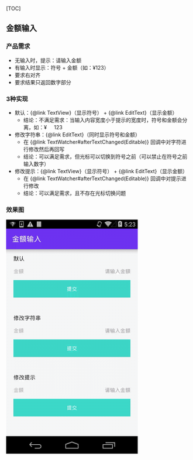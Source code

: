 

[TOC]



## 金额输入

### 产品需求

* 无输入时，提示：请输入金额
* 有输入时显示：符号 + 金额（如：¥123）
* 要求右对齐
* 要求结果只返回数字部分

### 3种实现

* 默认：{@link TextView}（显示符号） + {@link EditText}（显示金额）
  * 结论：不满足需求：当输入内容宽度小于提示的宽度时，符号和金额会分离，如：¥&nbsp;&nbsp;&nbsp;&nbsp;&nbsp;123
* 修改字符串：{@link EditText}（同时显示符号和金额）
  * 在 {@link TextWatcher#afterTextChanged(Editable)} 回调中对字符进行修改然后再回写
  * 结论：可以满足需求，但光标可以切换到符号之前（可以禁止在符号之前输入数字）
* 修改提示：{@link TextView}（显示符号） + {@link EditText}（显示金额）
  * 在 {@link TextWatcher#afterTextChanged(Editable)} 回调中对提示进行修改
  * 结论：可以满足需求，且不存在光标切换问题

### 效果图

![](docs/img/money_input.gif)